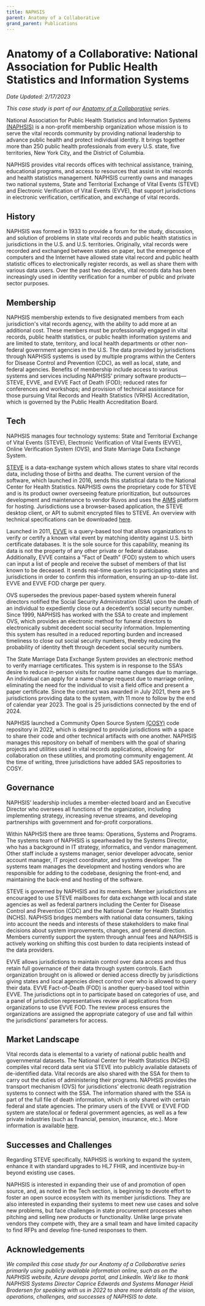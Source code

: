 ```yaml
---
title: NAPHSIS
parent: Anatomy of a Collaborative
grand_parent: Publications
---
```


# Anatomy of a Collaborative: National Association for Public Health Statistics and Information Systems

*Date Updated: 2/17/2023*

*This case study is part of our [Anatomy of a Collaborative](/publications/anatomy-of-a-collaborative/) series.*

National Association for Public Health Statistics and Information Systems [(NAPHSIS)](https://www.naphsis.org/) is a non-profit membership organization whose mission is to serve the vital records community by providing national leadership to advance public health and protect individual identity. It brings together more than 250 public health professionals from every U.S. state, five territories, New York City, and the District of Columbia. 

NAPHSIS provides vital records offices with technical assistance, training, educational programs, and access to resources that assist in vital records and health statistics management. NAPHSIS currently owns and manages two national systems, State and Territorial Exchange of Vital Events (STEVE) and Electronic Verification of Vital Events (EVVE), that support jurisdictions in electronic verification, certification, and exchange of vital records.

## History
NAPHSIS was formed in 1933 to provide a forum for the study, discussion, and solution of problems in state vital records and public health statistics in jurisdictions in the U.S. and U.S. territories. Originally, vital records were recorded and exchanged between states on paper, but the emergence of computers and the Internet have allowed state vital record and public health statistic offices to electronically register records, as well as share them with various data users. Over the past two decades, vital records data has been increasingly used in identity verification for a number of public and private sector purposes.

## Membership
NAPHSIS membership extends to five designated members from each jurisdiction's vital records agency, with the ability to add more at an additional cost. These members must be professionally engaged in vital records, public health statistics, or public health information systems and are limited to state, territory, and local health departments or other non-federal government agencies in the U.S. The data provided by jurisdictions through NAPHSIS systems is used by multiple programs within the Centers for Disease Control and Prevention (CDC), as well as local, state, and federal agencies. Benefits of membership include access to various systems and services including NAPHSIS' primary software products––STEVE, EVVE, and EVVE Fact of Death (FOD); reduced rates for conferences and workshops; and provision of technical assistance for those pursuing Vital Records and Health Statistics (VRHS) Accreditation, which is governed by the Public Health Accreditation Board.

## Tech
NAPHSIS manages four technology systems: State and Territorial Exchange of Vital Events (STEVE), Electronic Verification of Vital Events (EVVE), Online Verification System (OVS), and State Marriage Data Exchange System.

[STEVE](https://www.naphsis.org/steve) is a data-exchange system which allows states to share vital records data, including those of births and deaths. The current version of the software, which launched in 2016, sends this statistical data to the National Center for Health Statistics. NAPHSIS owns the proprietary code for STEVE and is its product owner overseeing feature prioritization, but outsources development and maintenance to vendor Ruvos and uses the [AIMS](https://www.aphl.org/programs/informatics/Pages/aims_platform.aspx) platform for hosting. Jurisdictions use a browser-based application, the STEVE desktop client, or API to submit encrypted files to STEVE. An overview with technical specifications can be downloaded [here](https://www.steve2.org/assets/NAPHSIS_Steve2_Overview.pdf).

Launched in 2011, [EVVE](https://www.naphsis.org/evve) is a query-based tool that allows organizations to verify or certify a known vital event by matching identity against U.S. birth certificate databases. It is the sole source for this capability, meaning its data is not the property of any other private or federal database.  Additionally, EVVE contains a “Fact of Death” (FOD) system to which users can input a list of people and receive the subset of members of that list known to be deceased. It sends real-time queries to participating states and jurisdictions in order to confirm this information, ensuring an up-to-date list. EVVE and EVVE FOD charge per query.

OVS supersedes the previous paper-based system wherein funeral directors notified the Social Security Administration (SSA) upon the death of an individual to expediently close out a decedent’s social security number. Since 1999, NAPHSIS has worked with the SSA to create and implement OVS, which provides an electronic method for funeral directors to electronically submit decedent social security information. Implementing this system has resulted in a reduced reporting burden and increased timeliness to close out social security numbers, thereby reducing the probability of identity theft through decedent social security numbers.

The State Marriage Data Exchange System provides an electronic method to verify marriage certificates. This system is in response to the SSA’s desire to reduce in-person visits for routine name changes due to marriage. An individual can apply for a name change request due to marriage online, eliminating the need for the individual to visit a field office and present a paper certificate. Since the contract was awarded in July 2021, there are 5 jurisdictions providing data to the system, with 11 more to follow by the end of calendar year 2023. The goal is 25 jurisdictions connected by the end of 2024.

NAPHSIS launched a Community Open Source System [(COSY)](https://dev.azure.com/NAPHSIS/COSY) code repository in 2022, which is designed to provide jurisdictions with a space to share their code and other technical artifacts with one another. NAPHSIS manages this repository on behalf of members with the goal of sharing projects and utilities used in vital records applications, allowing for collaboration on these utilities, and promoting community engagement. At the time of writing, three jurisdictions have added SAS repositories to COSY.

## Governance
NAPHSIS’ leadership includes a member-elected board and an Executive Director who oversees all functions of the organization, including implementing strategy, increasing revenue streams, and developing partnerships with government and for-profit corporations. 

Within NAPHSIS there are three teams: Operations, Systems and Programs. The systems team of NAPHSIS is spearheaded by the Systems Director, who has a background in IT strategy, informatics, and vendor management. Other staff include a systems manager, senior developer advocate, senior account manager, IT project coordinator, and systems developer. The systems team manages the development and hosting vendors who are responsible for adding to the codebase, designing the front-end, and maintaining the back-end and hosting of the software.

STEVE is governed by NAPHSIS and its members. Member jurisdictions are encouraged to use STEVE mailboxes for data exchange with local and state agencies as well as federal partners including  the Center for Disease Control and Prevention (CDC) and the National Center for Health Statistics (NCHS). NAPHSIS bridges members with national data consumers, taking into account the needs and interests of these stakeholders to make final decisions about system improvements, changes, and general direction. Members currently support the system through annual fees and NAPHSIS is actively working on shifting this cost burden to data recipients instead of the data providers.

EVVE allows jurisdictions to maintain control over data access and thus retain full governance of their data through system controls. Each organization brought on is allowed or denied access directly by jurisdictions giving states and local agencies direct control over who is allowed to query their data. EVVE Fact-of-Death (FOD) is another query-based tool within EVVE. The jurisdictions opt in to participate based on categories of use, and a panel of jurisdiction representatives review all applications from organizations to use EVVE FOD. The review process ensures the organizations are assigned the appropriate category of use and fall within the jurisdictions’ parameters for access.

## Market Landscape
Vital records data is elemental to a variety of national public health and governmental datasets. The National Center for Health Statistics (NCHS) compiles vital record data sent via STEVE into publicly available datasets of de-identified data. Vital records are also shared with the SSA for them to carry out the duties of administering their programs. NAPHSIS provides the transport mechanism (OVS) for jurisdictions’ electronic death registration systems to connect with the SSA. The information shared with the SSA is part of the full file of death information, which is only shared with certain federal and state agencies. The primary users of the EVVE or EVVE FOD system are state/local or federal government agencies, as well as a few private industries (such as financial, pension, insurance, etc.). More information is available [here](https://www.naphsis.org/evve).

## Successes and Challenges
Regarding STEVE specifically, NAPHSIS is working to expand the system, enhance it with standard upgrades to HL7 FHIR, and incentivize buy-in beyond existing use cases.

NAPHSIS is interested in expanding their use of and promotion of open source, and, as noted in the Tech section, is beginning to devote effort to foster an open source ecosystem with its member jurisdictions. They are also interested in expanding their systems to meet new use cases and solve new problems, but face challenges in state procurement processes when pitching and selling new products or functionality. Unlike large private vendors they compete with, they are a small team and have limited capacity to find RFPs and develop fine-tuned responses to them.

## Acknowledgements
*We compiled this case study for our Anatomy of a Collaborative series primarily using publicly available information online, such as on the NAPHSIS website, Azure devops portal, and LinkedIn. We’d like to thank NAPHSIS Systems Director Caprice Edwards and Systems Manager Heidi Brodersen for speaking with us in 2022 to share more details of the vision, operations, challenges, and successes of NAPHSIS to date.*
